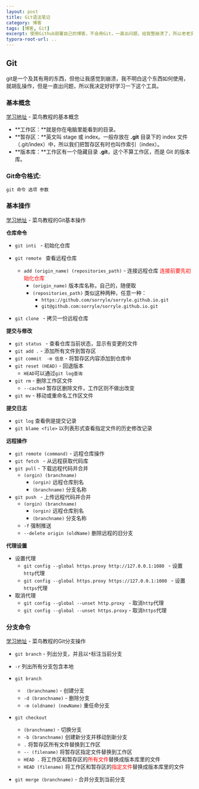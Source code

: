 ```yaml
---
layout: post
title: Git语法笔记
category: 博客
tags: [博客, Git]
excerpt: 使用Github部署自己的博客，不会用Git，一直出问题，给我整崩溃了，所以老老实实去菜鸟看看Git的语法
typora-root-url: ..
---
```




## Git

git是一个及其有用的东西，但他让我感觉到崩溃，我不明白这个东西如何使用，就胡乱操作，但是一直出问题，所以我决定好好学习一下这个工具。



### 基本概念

[学习地址](https://www.runoob.com/git/git-workspace-index-repo.html) - 菜鸟教程的基本概念

- **工作区：**就是你在电脑里能看到的目录。
- **暂存区：**英文叫 stage 或 index。一般存放在 **.git** 目录下的 index 文件（.git/index）中，所以我们把暂存区有时也叫作索引（index）。
- **版本库：**工作区有一个隐藏目录 **.git**，这个不算工作区，而是 Git 的版本库。



### Git命令格式:

 `git 命令 选项 参数`







### 基本操作

[学习地址](https://www.runoob.com/git/git-basic-operations.html) - 菜鸟教程的Git基本操作

**仓库命令**

-  `git inti ` - 初始化仓库

- `git remote ` 查看远程仓库 
  - `add (origin_name) (repositories_path)` - 连接远程仓库  <font color='red'>连接前要先初始化仓库</font>
    - `(origin_name)`  版本库名称，自己的，随便取
    - `(repositories_path)`   类似这种两种，任意一种：
      - `https://github.com/sorryle/sorryle.github.io.git` 
      - `git@github.com:sorryle/sorryle.github.io.git`
- `git clone ` - 拷贝一份远程仓库

**提交与修改**

- `git status ` - 查看仓库当前状态，显示有变更的文件
- `git add .` - 添加所有文件到暂存区
- `git commit  -m 信息` - 将暂存区内容添加到仓库中
- `git reset (HEAD)` - 回退版本
  - `HEAD`可以通过`git log查询`
- `git rm` - 删除工作区文件
  - `--cached` 暂存区删除文件，工作区则不做出改变
- `git mv` - 移动或重命名工作区文件

**提交日志**

- `git log`  查看例是提交记录
- `git blame <file>` 以列表形式查看指定文件的历史修改记录

**远程操作**

- `git remote (command)` - 远程仓库操作
- `git fetch ` - 从远程获取代码库
- `git pull`  - 下载远程代码并合并
  - `(orgin) (branchname)` 
    - `(orgin)` 远程仓库别名
    - `(branchname)` 分支名称
- `git push ` - 上传远程代码并合并
  - `(orgin) (branchname)` 
    - `(orgin)` 远程仓库别名
    - `(branchname)` 分支名称
  - `-f` 强制推送
  - `--delete origin (oldName)` 删除远程的旧分支

**代理设置**

- 设置代理
  - `git config --global https.proxy http://127.0.0.1:1080 ` - 设置`http`代理
  - `git config --global https.proxy https://127.0.0.1:1080 ` - 设置`https`代理
- 取消代理
  - `git config --global --unset http.proxy `  - 取消`http`代理
  - `git config --global --unset https.proxy` - 取消`https`代理

### 分支命令

[学习地址](https://www.runoob.com/git/git-branch.html) - 菜鸟教程的Git分支操作



- `git branch`  - 列出分支，并且以`*`标注当前分支
  
- `-r`   列出所有分支包含本地
  
- `git branch`

  - ` (branchname)` - 创建分支
  - `-d (branchname)` - 删除分支
  - `-m (oldname) (newName)`  重任命分支

- `git checkout` 

  - `(branchname)` - 切换分支
  - `-b (branchname)`  创建新分支并移动到新分支
  - `.`  将暂存区所有文件替换到工作区
  - `-- (filename)` 将暂存区指定文件替换到工作区
  - `HEAD .`  将工作区和暂存区的<font color='red'>所有文件</font>替换成版本库里的文件
  - `HEAD (filename)`  将工作区和暂存区的<font color='red'>指定文件</font>替换成版本库里的文件

- `git merge (branchname)` - 合并分支到当前分支

  


